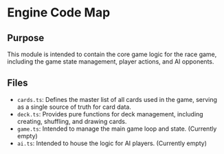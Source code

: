 # Engine Code Map

## Purpose
This module is intended to contain the core game logic for the race game, including the game state management, player actions, and AI opponents.

## Files
- `cards.ts`: Defines the master list of all cards used in the game, serving as a single source of truth for card data.
- `deck.ts`: Provides pure functions for deck management, including creating, shuffling, and drawing cards.
- `game.ts`: Intended to manage the main game loop and state. (Currently empty)
- `ai.ts`: Intended to house the logic for AI players. (Currently empty) 